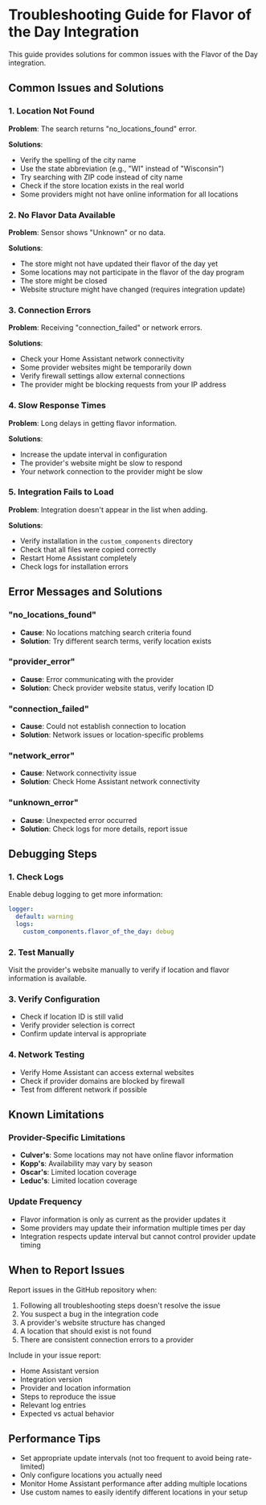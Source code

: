# Troubleshooting Guide for Flavor of the Day Integration

This guide provides solutions for common issues with the Flavor of the Day integration.

## Common Issues and Solutions

### 1. Location Not Found

**Problem**: The search returns "no_locations_found" error.

**Solutions**:
- Verify the spelling of the city name
- Use the state abbreviation (e.g., "WI" instead of "Wisconsin")
- Try searching with ZIP code instead of city name
- Check if the store location exists in the real world
- Some providers might not have online information for all locations

### 2. No Flavor Data Available

**Problem**: Sensor shows "Unknown" or no data.

**Solutions**:
- The store might not have updated their flavor of the day yet
- Some locations may not participate in the flavor of the day program
- The store might be closed
- Website structure might have changed (requires integration update)

### 3. Connection Errors

**Problem**: Receiving "connection_failed" or network errors.

**Solutions**:
- Check your Home Assistant network connectivity
- Some provider websites might be temporarily down
- Verify firewall settings allow external connections
- The provider might be blocking requests from your IP address

### 4. Slow Response Times

**Problem**: Long delays in getting flavor information.

**Solutions**:
- Increase the update interval in configuration
- The provider's website might be slow to respond
- Your network connection to the provider might be slow

### 5. Integration Fails to Load

**Problem**: Integration doesn't appear in the list when adding.

**Solutions**:
- Verify installation in the `custom_components` directory
- Check that all files were copied correctly
- Restart Home Assistant completely
- Check logs for installation errors

## Error Messages and Solutions

### "no_locations_found"
- **Cause**: No locations matching search criteria found
- **Solution**: Try different search terms, verify location exists

### "provider_error"
- **Cause**: Error communicating with the provider
- **Solution**: Check provider website status, verify location ID

### "connection_failed"
- **Cause**: Could not establish connection to location
- **Solution**: Network issues or location-specific problems

### "network_error"
- **Cause**: Network connectivity issue
- **Solution**: Check Home Assistant network connectivity

### "unknown_error"
- **Cause**: Unexpected error occurred
- **Solution**: Check logs for more details, report issue

## Debugging Steps

### 1. Check Logs
Enable debug logging to get more information:

```yaml
logger:
  default: warning
  logs:
    custom_components.flavor_of_the_day: debug
```

### 2. Test Manually
Visit the provider's website manually to verify if location and flavor information is available.

### 3. Verify Configuration
- Check if location ID is still valid
- Verify provider selection is correct
- Confirm update interval is appropriate

### 4. Network Testing
- Verify Home Assistant can access external websites
- Check if provider domains are blocked by firewall
- Test from different network if possible

## Known Limitations

### Provider-Specific Limitations
- **Culver's**: Some locations may not have online flavor information
- **Kopp's**: Availability may vary by season
- **Oscar's**: Limited location coverage
- **Leduc's**: Limited location coverage

### Update Frequency
- Flavor information is only as current as the provider updates it
- Some providers may update their information multiple times per day
- Integration respects update interval but cannot control provider update timing

## When to Report Issues

Report issues in the GitHub repository when:

1. Following all troubleshooting steps doesn't resolve the issue
2. You suspect a bug in the integration code
3. A provider's website structure has changed
4. A location that should exist is not found
5. There are consistent connection errors to a provider

Include in your issue report:
- Home Assistant version
- Integration version
- Provider and location information
- Steps to reproduce the issue
- Relevant log entries
- Expected vs actual behavior

## Performance Tips

- Set appropriate update intervals (not too frequent to avoid being rate-limited)
- Only configure locations you actually need
- Monitor Home Assistant performance after adding multiple locations
- Use custom names to easily identify different locations in your setup